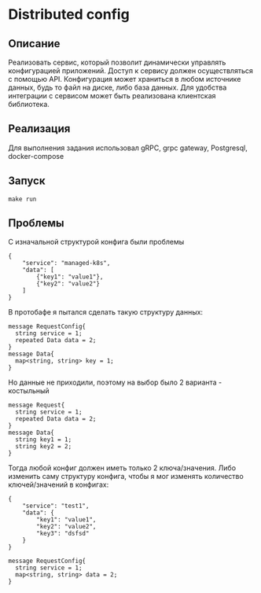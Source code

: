 # Distributed config
## Описание
Реализовать сервис, который позволит динамически управлять конфигурацией приложений. Доступ к сервису должен осуществляться с помощью API. Конфигурация может храниться в любом источнике данных, будь то файл на диске, либо база данных. Для удобства интеграции с сервисом может быть реализована клиентская библиотека.

## Реализация
Для выполнения задания использовал gRPC, grpc gateway, Postgresql, docker-compose

## Запуск
```
make run
```

## Проблемы
С изначальной структурой конфига были проблемы
```
{
    "service": "managed-k8s",
    "data": [
        {"key1": "value1"},
        {"key2": "value2"}
    ]
}
```
В протобафе я пытался сделать такую структуру данных:
```
message RequestConfig{
  string service = 1;
  repeated Data data = 2;
}
message Data{
  map<string, string> key = 1;
}
```

Но данные не приходили, поэтому на выбор было 2 варианта - костыльный
```
message Request{
  string service = 1;
  repeated Data data = 2;
}
message Data{
  string key1 = 1;
  string key2 = 2;
}
```
Тогда любой конфиг должен иметь только 2 ключа/значения. Либо изменить саму структуру конфига, чтобы я мог изменять количество ключей/значений в конфигах:
```
{
    "service": "test1",
    "data": {
        "key1": "value1",
        "key2": "value2",
        "key3": "dsfsd"
    }
}
```
```
message RequestConfig{
  string service = 1;
  map<string, string> data = 2;
}
```
